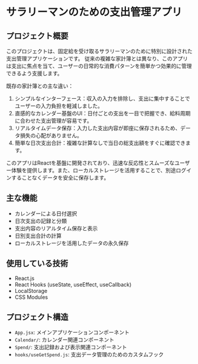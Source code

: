 # サラリーマンのための支出管理アプリ

## プロジェクト概要
このプロジェクトは、固定給を受け取るサラリーマンのために特別に設計された支出管理アプリケーションです。
従来の複雑な家計簿とは異なり、このアプリは支出に焦点を当て、ユーザーの日常的な消費パターンを簡単かつ効果的に管理できるよう支援します。

既存の家計簿との主な違い：
1. シンプルなインターフェース：収入の入力を排除し、支出に集中することでユーザーの入力負担を軽減しました。
2. 直感的なカレンダー基盤のUI：日付ごとの支出を一目で把握でき、給料周期に合わせた支出管理が容易です。
3. リアルタイムデータ保存：入力した支出内容が即座に保存されるため、データ損失の心配がありません。
4. 簡単な日次支出合計：複雑な計算なしで当日の総支出額をすぐに確認できます。

このアプリはReactを基盤に開発されており、迅速な反応性とスムーズなユーザー体験を提供します。また、ローカルストレージを活用することで、別途ログインすることなくデータを安全に保存します。

## 主な機能
- カレンダーによる日付選択
- 日次支出の記録と分類
- 支出内容のリアルタイム保存と表示
- 日別支出合計の計算
- ローカルストレージを活用したデータの永久保存

## 使用している技術
- React.js
- React Hooks (useState, useEffect, useCallback)
- LocalStorage
- CSS Modules

## プロジェクト構造
- `App.jsx`: メインアプリケーションコンポーネント
- `Calendar/`: カレンダー関連コンポーネント
- `Spend/`: 支出記録および表示関連コンポーネント
- `hooks/useGetSpend.js`: 支出データ管理のためのカスタムフック
